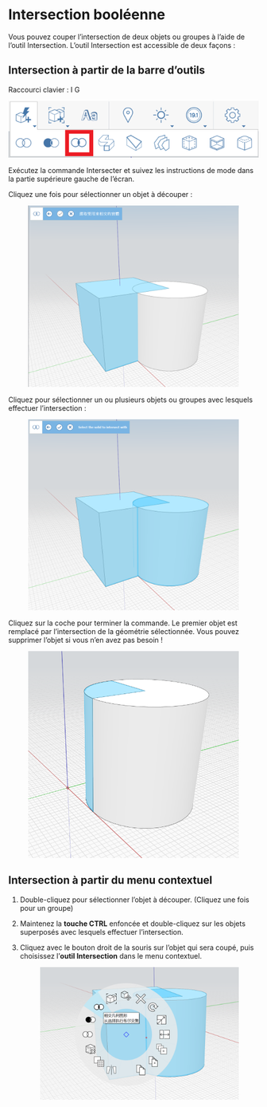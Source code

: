 # Intersection booléenne 

Vous pouvez couper l’intersection de deux objets ou groupes à l’aide de l’outil Intersection. L’outil Intersection est accessible de deux façons :

## Intersection à partir de la barre d’outils

Raccourci clavier : I G

![](../.gitbook/assets/IntersectToolbar.png)

Exécutez la commande Intersecter et suivez les instructions de mode dans la partie supérieure gauche de l’écran.

Cliquez une fois pour sélectionner un objet à découper :


<figure><img src="../.gitbook/assets/image (9).png" alt=""><figcaption></figcaption></figure>

Cliquez pour sélectionner un ou plusieurs objets ou groupes avec lesquels effectuer l’intersection :

<figure><img src="../.gitbook/assets/image.png" alt=""><figcaption></figcaption></figure>

Cliquez sur la coche pour terminer la commande. Le premier objet est remplacé par l’intersection de la géométrie sélectionnée. Vous pouvez supprimer l’objet si vous n’en avez pas besoin !


<figure><img src="../.gitbook/assets/image (3).png" alt=""><figcaption></figcaption></figure>

## Intersection à partir du menu contextuel

1. Double-cliquez pour sélectionner l’objet à découper. (Cliquez une fois pour un groupe)
2. Maintenez la **touche CTRL** enfoncée et double-cliquez sur les objets superposés avec lesquels effectuer l’intersection.
3.  Cliquez avec le bouton droit de la souris sur l’objet qui sera coupé, puis choisissez l’**outil Intersection** dans le menu contextuel. 

    <figure><img src="../.gitbook/assets/IntersectContext.png" alt=""><figcaption></figcaption></figure>
